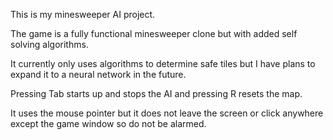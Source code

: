 This is my minesweeper AI project.

The game is a fully functional minesweeper clone but with added self solving algorithms.

It currently only uses algorithms to determine safe tiles but I have plans to expand it to a neural network in the future.

Pressing Tab starts up and stops the AI and pressing R resets the map.

It uses the mouse pointer but it does not leave the screen or click anywhere except the game window so do not be alarmed.
